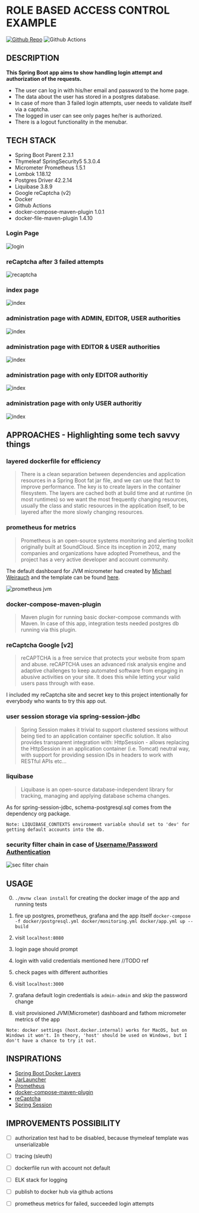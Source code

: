# ROLE BASED ACCESS CONTROL EXAMPLE

[![Github Repo](https://img.shields.io/badge/GitHub-Repo-green.svg?longCache=true&style=flat)](https://github.com/lombocska/role-based-access-control-example)
![Github Actions](https://github.com/lombocska/role-based-access-control-example/workflows/Java%20CI%20with%20Maven/badge.svg)


## DESCRIPTION

**This Spring Boot app aims to show handling login attempt and authorization of the requests.**

- The user can log in with his/her email and password to the home page.
- The data about the user has stored in a postgres database.
- In case of more than 3 failed login attempts, user needs to validate itself via a captcha.
- The logged in user can see only pages he/her is authorized.
- There is a logout functionality in the menubar.


## TECH STACK

- Spring Boot Parent 2.3.1
- Thymeleaf SpringSecurity5  5.3.0.4
- Micrometer Prometheus  1.5.1
- Lombok 1.18.12
- Postgres Driver 42.2.14
- Liquibase 3.8.9
- Google reCaptcha (v2)
- Docker
- Github Actions
- docker-compose-maven-plugin 1.0.1
- docker-file-maven-plugin 1.4.10

### Login Page

![login](./doc/login.png)

### reCaptcha after 3 failed attempts

![recaptcha](./doc/recaptcha.png)

### index page

![index](./doc/index.png)

### administration page with ADMIN, EDITOR, USER  authorities

![index](./doc/administration-page-as-admin.png)

### administration page with EDITOR & USER authorities

![index](./doc/administration-page-as-editor-and-user.png)

### administration page with only EDITOR authoritiy

![index](./doc/administration-page-as-editor.png)

### administration page with only USER authoritiy

![index](./doc/administration-page-as-user.png)


## APPROACHES - Highlighting some tech savvy things

### layered dockerfile for efficiency

> There is a clean separation between dependencies and application resources in a Spring Boot fat jar file, 
>and we can use that fact to improve performance. 
>The key is to create layers in the container filesystem. The layers are cached both at build time 
>and at runtime (in most runtimes) so we want the most frequently changing resources, 
>usually the class and static resources in the application itself, to be layered after the more slowly changing resources. 

### prometheus for metrics

> Prometheus is an open-source systems monitoring and alerting toolkit originally built at SoundCloud. 
> Since its inception in 2012, many companies and organizations have adopted Prometheus, and the project has a very active developer and account community.

The default dashboard for JVM micrometer had created by [Michael Weirauch](https://grafana.com/orgs/mweirauch) and the template can be found [here](https://grafana.com/grafana/dashboards/4701).

 
![prometheus jvm](./doc/prometheus-jvm-metrics.png)


### docker-compose-maven-plugin

> Maven plugin for running basic docker-compose commands with Maven.
In case of this app, integration tests needed postgres db running via this plugin.


### reCaptcha Google [v2]

> reCAPTCHA is a free service that protects your website from spam and abuse.
> reCAPTCHA uses an advanced risk analysis engine and adaptive challenges to keep automated software from engaging 
> in abusive activities on your site. It does this while letting your valid users pass through with ease.

I included my reCaptcha site and secret key to this project intentionally for everybody who wants to try this app out.

### user session storage via spring-session-jdbc

> Spring Session makes it trivial to support clustered sessions without being tied to an application container specific solution. 
> It also provides transparent integration with:
> HttpSession - allows replacing the HttpSession in an application container (i.e. Tomcat) 
> neutral way, with support for providing session IDs in headers to work with RESTful APIs
> etc...

### liquibase

> Liquibase is an open-source database-independent library for tracking, managing and applying database schema changes. 

As for spring-session-jdbc, schema-postgresql.sql comes from the dependency org package.


```
Note: LIQUIBASE_CONTEXTS environment variable should set to 'dev' for getting default accounts into the db.
```

### security filter chain in case of [Username/Password Authentication](https://docs.spring.io/spring-security/site/docs/current/reference/pdf/spring-security-reference.pdf)


![sec filter chain](./doc/security-filter-chain.png)


## USAGE 

0. `./mvnw clean install` for creating the docker image of the app and running tests
1. fire up postgres, prometheus, grafana and the app itself `docker-compose -f docker/postgresql.yml docker/monitoring.yml docker/app.yml up --build`
2. visit `localhost:8080`
3. login page should prompt
4. login with valid credentials mentioned here //TODO ref
5. check pages with different authorities

6. visit `localhost:3000`
7. grafana default login credentials is `admin-admin` and skip the password change
8. visit provisioned JVM(Micrometer) dashboard and fathom micrometer metrics of the app


```
Note: docker settings (host.docker.internal) works for MacOS, but on Windows it won't. In theory, 'host' should be used on Windows, but I don't have a chance to try it out.
```

## INSPIRATIONS

- [Spring Boot Docker Layers](https://springframework.guru/why-you-should-be-using-spring-boot-docker-layers/)
- [JarLauncher](https://docs.spring.io/spring-boot/docs/current/api/org/springframework/boot/loader/JarLauncher.html)
- [Prometheus](https://prometheus.io/docs/introduction/overview/)
- [docker-compose-maven-plugin](https://github.com/dkanejs/docker-compose-maven-plugin)
- [reCaptcha](https://www.google.com/recaptcha/intro/v3.html)
- [Spring Session](https://spring.io/projects/spring-session-jdbc)


## IMPROVEMENTS POSSIBILITY

- [ ] authorization test had to be disabled, because thymeleaf template was unserializable
- [ ] tracing (sleuth)
- [ ] dockerfile run with account not default
- [ ] ELK stack for logging
- [ ] publish to docker hub via github actions
- [ ] prometheus metrics for failed, succeeded login attempts


